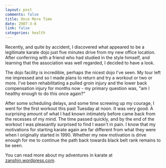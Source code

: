 ```yaml
--- 
layout: post
comments: false
title: Once More Time
date: 2007-3-8
link: false
categories: health
---
```

Recently, and quite by accident, I discovered what appeared to be a legitimate karate dojo just five minutes drive from my new office location. After conferring with a friend who had studied in the style himself, and learning that the association was well regarded, I decided to have a look.

The dojo facility is incredible, perhaps the nicest dojo I've seen. My tour left me impressed and so I made plans to return and try a workout or two or more. I've been rehabilitating a pulled groin injury and the lower back compensation injury for months now - my primary question was, "am I healthy enough to do this once again?"

After some scheduling delays, and some time screwing up my courage, I went for the first workout this past Tuesday at noon. It was very good. A surprising amount of what I had known intimately before came back from the recesses of my mind. The time passed quickly, and by the end of the workout I was pleasantly surprised to find I wasn't in pain. I know that my motivations for starting karate again are far different from what they were when I originally started in 1990. Whether my new motivation is drive enough for me to continue the path back towards black belt rank remains to be seen.

You can read more about my adventures in karate at <a href="http://zanshin.wordpress.com" title="zanshin.wordpress.com">zanshin.wordpress.com</a>.
